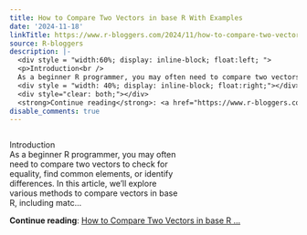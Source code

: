 ```yaml
---
title: How to Compare Two Vectors in base R With Examples
date: '2024-11-18'
linkTitle: https://www.r-bloggers.com/2024/11/how-to-compare-two-vectors-in-base-r-with-examples/
source: R-bloggers
description: |-
  <div style = "width:60%; display: inline-block; float:left; ">
  <p>Introduction<br />
  As a beginner R programmer, you may often need to compare two vectors to check for equality, find common elements, or identify differences. In this article, we’ll explore various methods to compare vectors in base R, including matc...</p></div>
  <div style = "width: 40%; display: inline-block; float:right;"></div>
  <div style="clear: both;"></div>
  <strong>Continue reading</strong>: <a href="https://www.r-bloggers.com/2024/11/how-to-compare-two-vectors-in-base-r-with-examples/">How to Compare Two Vectors in base R ...
disable_comments: true
---
```

<div style = "width:60%; display: inline-block; float:left; ">
<p>Introduction<br />
As a beginner R programmer, you may often need to compare two vectors to check for equality, find common elements, or identify differences. In this article, we’ll explore various methods to compare vectors in base R, including matc...</p></div>
<div style = "width: 40%; display: inline-block; float:right;"></div>
<div style="clear: both;"></div>
<strong>Continue reading</strong>: <a href="https://www.r-bloggers.com/2024/11/how-to-compare-two-vectors-in-base-r-with-examples/">How to Compare Two Vectors in base R ...
